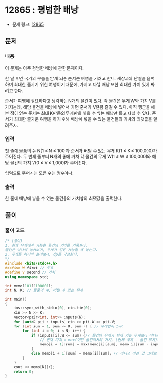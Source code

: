 # 12865 : 평범한 배낭
- 문제 링크: [12865](https://www.acmicpc.net/problem/12865)

## 문제
### 내용
이 문제는 아주 평범한 배낭에 관한 문제이다.

한 달 후면 국가의 부름을 받게 되는 준서는 여행을 가려고 한다. 세상과의 단절을 슬퍼하며 최대한 즐기기 위한 여행이기 때문에, 가지고 다닐 배낭 또한 최대한 가치 있게 싸려고 한다.

준서가 여행에 필요하다고 생각하는 N개의 물건이 있다. 각 물건은 무게 W와 가치 V를 가지는데, 해당 물건을 배낭에 넣어서 가면 준서가 V만큼 즐길 수 있다. 아직 행군을 해본 적이 없는 준서는 최대 K만큼의 무게만을 넣을 수 있는 배낭만 들고 다닐 수 있다. 준서가 최대한 즐거운 여행을 하기 위해 배낭에 넣을 수 있는 물건들의 가치의 최댓값을 알려주자.

### 입력
첫 줄에 물품의 수 N(1 ≤ N ≤ 100)과 준서가 버틸 수 있는 무게 K(1 ≤ K ≤ 100,000)가 주어진다. 두 번째 줄부터 N개의 줄에 거쳐 각 물건의 무게 W(1 ≤ W ≤ 100,000)와 해당 물건의 가치 V(0 ≤ V ≤ 1,000)가 주어진다.

입력으로 주어지는 모든 수는 정수이다.

### 출력
한 줄에 배낭에 넣을 수 있는 물건들의 가치합의 최댓값을 출력한다.

## 풀이
### 풀이 코드
```cpp
/* [풀이]
1. 현재 무게에서 가능한 물건의 가치를 기록한다.
물건은 하나씩 넣어보며, 무게가 감당 가능할 때 넣는다.
2. 무게를 하나씩 늘려보며, dp를 작성한다.
*/
#include <bits/stdc++.h>
#define W first // 무게
#define V second // 가치
using namespace std;

int memo[101][100001];
int N, K; // 물품의 수, 버틸 수 있는 무게

int main()
{
	ios::sync_with_stdio(0), cin.tie(0);
	cin >> N >> K;
	vector<pair<int, int>> inputs(N);
	for (auto& pii : inputs) cin >> pii.W >> pii.V;
	for (int sum = 1; sum <= K; sum++) { // 무게합이 1~K
		for (int i = 0; i < N; i++) {
			if (inputs[i].W <= sum) {// 물건의 무게가 현재 가능 무게보다 적다면
				// 현재 가치 = max(이전 물건까지의 가치, (현재 무게 - 물건 무게)의 가치 + 물건 가치)
				memo[i + 1][sum] = max(memo[i][sum], memo[i][sum - inputs[i].W] + inputs[i].V);
			}
			else memo[i + 1][sum] = memo[i][sum]; // 아니면 이전 값 그대로
		}
	}
	cout << memo[N][K];
	return 0;
}
```